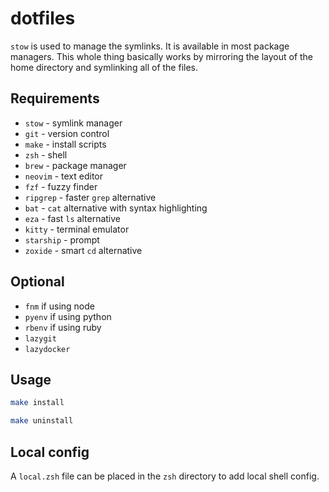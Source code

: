 # dotfiles

`stow` is used to manage the symlinks. It is available in most package managers.
This whole thing basically works by mirroring the layout of the home directory and symlinking all of the files.

## Requirements

- `stow` - symlink manager
- `git` - version control
- `make` - install scripts
- `zsh` - shell
- `brew` - package manager
- `neovim` - text editor
- `fzf` - fuzzy finder
- `ripgrep` - faster `grep` alternative
- `bat` - `cat` alternative with syntax highlighting
- `eza` - fast `ls` alternative
- `kitty` - terminal emulator
- `starship` - prompt
- `zoxide` - smart `cd` alternative

## Optional

- `fnm` if using node
- `pyenv` if using python
- `rbenv` if using ruby
- `lazygit`
- `lazydocker`

## Usage

```sh
make install
```

```sh
make uninstall
```

## Local config

A `local.zsh` file can be placed in the `zsh` directory to add local shell config.
